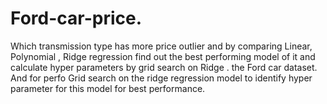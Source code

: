 # Ford-car-price.
 Which transmission type has more price outlier and by comparing Linear, Polynomial , Ridge regression  find out the best performing model of it and calculate hyper parameters by grid search on Ridge . the Ford car dataset. And for perfo Grid search on the ridge regression model to identify hyper parameter for this model for best performance.

